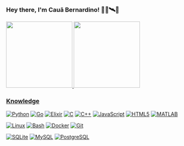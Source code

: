 ### Hey there, I'm Cauã Bernardino! 👨‍💻🛰🚀


<a href="https://github.com/cauabernardino">
  <img height="180em" src="https://github-readme-stats-eight-theta.vercel.app/api?username=cauabernardino&show_icons=true&theme=onedark&include_all_commits=true"/>
  <img height="180em" src="https://github-readme-stats-eight-theta.vercel.app/api/top-langs/?username=cauabernardino&layout=compact&langs_count=8&theme=onedark&count_private=false"/>
<div>


### Knowledge

[![Python](https://img.shields.io/badge/-Python-3776AB?style=flat&logo=Python&logoColor=white&link=https://github.com/cauabernardino/)](https://github.com/cauabernardino/)
[![Go](https://img.shields.io/badge/-Go-00ADD8?style=flat&logo=Go&logoColor=white&link=https://github.com/cauabernardino)](https://github.com/cauabernardino/)
[![Elixir](https://img.shields.io/badge/-Elixir-4B275F?style=flat&logo=Elixir&logoColor=white&link=https://github.com/cauabernardino)](https://github.com/cauabernardino/)
[![C](https://img.shields.io/badge/--A8B9CC?style=flat&logo=C&logoColor=black&link=https://github.com/cauabernardino/)](https://github.com/cauabernardino/)
[![C++](https://img.shields.io/badge/-C++-00599C?style=flat&logo=C%2B%2B&link=https://github.com/cauabernardino)](https://github.com/cauabernardino/)
[![JavaScript](https://img.shields.io/badge/-JavaScript-black?style=flat&logo=JavaScript&color=F7DF1E&logoColor=black&link=https://github.com/cauabernardino/)](https://github.com/cauabernardino/)
[![HTML5](https://img.shields.io/badge/-HTML5-white?style=flat&logo=HTML5&color=E34F26&logoColor=white&link=https://github.com/cauabernardino/)](https://github.com/cauabernardino/)
[![MATLAB](https://img.shields.io/badge/-MATLAB-important?style=flat&logo=&link=https://github.com/cauabernardino/)](https://github.com/cauabernardino/)

[![Linux](https://img.shields.io/badge/-Linux-black?style=flat&logo=Linux&color=FCC624&logoColor=black&link=https://github.com/cauabernardino/)](https://github.com/cauabernardino/)
[![Bash](https://img.shields.io/badge/-Bash-white?style=flat&logo=GNU%20Bash&color=4EAA25&logoColor=white&link=https://github.com/cauabernardino/)](https://github.com/cauabernardino/)
[![Docker](https://img.shields.io/badge/-Docker-white?style=flat&logo=Docker&color=2496ED&logoColor=white&link=https://github.com/cauabernardino/)](https://github.com/cauabernardino/)
[![Git](https://img.shields.io/badge/-Git-F05032?style=flat&logo=Git&logoColor=white&link=https://github.com/cauabernardino)](https://github.com/cauabernardino/)




[![SQLite](https://img.shields.io/badge/-SQLite-003B57?style=flat&logo=SQLite&link=https://github.com/cauabernardino/)](https://github.com/cauabernardino/)
[![MySQL](https://img.shields.io/badge/-MySQL-4479A1?style=flat&logo=MySQL&logoColor=white&link=https://github.com/cauabernardino/)](https://github.com/cauabernardino/)
[![PostgreSQL](https://img.shields.io/badge/-PostgreSQL-336791?style=flat-square&logo=postgresql&link=https://github.com/cauabernardino/)](https://github.com/cauabernardino/)


<!--
## Knowledge

- 🌱 I’m currently learning: Deeping on APIs and web dev with Django and Django REST. Automation and Testings with Python and Bash.
- 🔭 I’m currently working on: My masters thesis and study projects 😁
- ⚡ Fun(?!) fact: I am a Control Systems Engineering masters student

- 🔭 I’m currently working on ...
- 🌱 I’m currently learning ...
- 👯 I’m looking to collaborate on ...
- 🤔 I’m looking for help with ...
- 💬 Ask me about ...
- 📫 How to reach me: ...
- 😄 Pronouns: ...
- ⚡ Fun fact: ... 
-->
